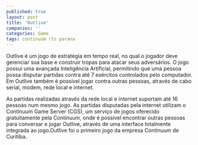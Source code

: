 ```yaml
---
published: true
layout: post
title: 'Outlive'
companies: ''
categories: Game
tags: continuum rts parana
---
```

Outlive &eacute; um jogo de estrat&eacute;gia em tempo real, no qual o jogador deve gerenciar sua base e construir tropas para atacar seus advers&aacute;rios. O jogo possui uma avan&ccedil;ada Intelig&ecirc;ncia Artificial, permitindo que uma pessoa possa disputar partidas contra at&eacute; 7 ex&eacute;rcitos controlados pelo computador. Em Outlive tamb&eacute;m &eacute; poss&iacute;vel jogar contra outras pessoas, atrav&eacute;s de cabo serial, modem, rede local e internet.







As partidas realizadas atrav&eacute;s da rede local e internet suportam at&eacute; 16 pessoas num mesmo jogo. As partidas disputadas pela internet utilizam o Continuum Game Server (CGS), um servi&ccedil;o de jogos oferecido gratuitamente pela Continuum, onde &eacute; poss&iacute;vel encontrar outras pessoas para conversar e jogar Outlive, atrav&eacute;s de uma interface totalmente integrada ao jogo.Outlive foi o primeiro jogo da empresa Continuum de Curitiba. 






